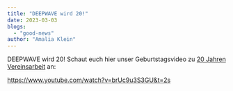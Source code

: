 ```yaml
---
title: "DEEPWAVE wird 20!"
date: 2023-03-03
blogs: 
  - "good-news"
author: "Amalia Klein"
---
```


DEEPWAVE wird 20! Schaut euch hier unser Geburtstagsvideo zu [20 Jahren Vereinsarbeit](https://www.deepwave.org/ueber-uns/woher-wir-kommen/) an:

https://www.youtube.com/watch?v=brUc9u3S3GU&t=2s
